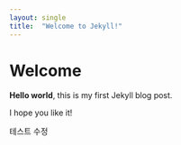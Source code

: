 ```yaml
---
layout: single
title:  "Welcome to Jekyll!"
---
```


# Welcome

**Hello world**, this is my first Jekyll blog post.

I hope you like it!

테스트 수정
